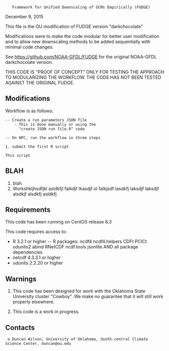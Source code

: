        Framework for Unified Downscaling of GCMs Empirically (FUDGE)

December 9, 2015

This file is the OU modification of FUDGE version "darkchocolate"

Modifications were to make the code modular for better user modification and to allow new downscaling methods to be added sequentially with minimal code changes.

See https://github.com/NOAA-GFDL/FUDGE for the original NOAA-GFDL darkchocolate version.

THIS CODE IS "PROOF OF CONCEPT" ONLY FOR TESTING THE APPROACH TO MODULARIZING THE WORKFLOW. THE CODE HAS NOT BEEN TESTED AGAINST THE ORIGINAL FUDGE.

  Modifications
  -------------
  Workflow is as follows:
	
	-- Create a run parameters JSON file
		- This is done manually or using the 
		  "create JSON run file.R" code

	-- On HPC, run the workflow in three steps

	1. submit the first R script
	
	This script 

BLAH
----

1. blah
2. Workshkljhsdfjkl asldkfjl falkdjf lkasdjf ol falkjsdf lasdkfj laksdjf laksdjf alsdkjf alsdkfj asldkfj 

  Requirements
  ------------
  This code has been running on CentOS release 6.3

  This code requires access to:
  - R 3.2.1 or higher 
  -- R packages: 
	ncdf4
	ncdf4.helpers
	CDFt
	PCICt
	udunits2 
	abind
	RNetCDF
	ncdf.tools
	jsonlite
	AND all package dependencies
  - netcdf 4.3.3.1 or higher
  - udunits 2.2.20 or higher


  Warnings
  -----------------------------

  1. This code has been designed for work with the Oklahoma State University cluster "Cowboy".  We make no guarantee that it 
  will still work properly elsewhere. 

  2. This code is a work in progress.  

  Contacts
  --------
     o Duncan Wilson, University of Oklahoma, South-central Climate Science Center, duncan@ou.edu
